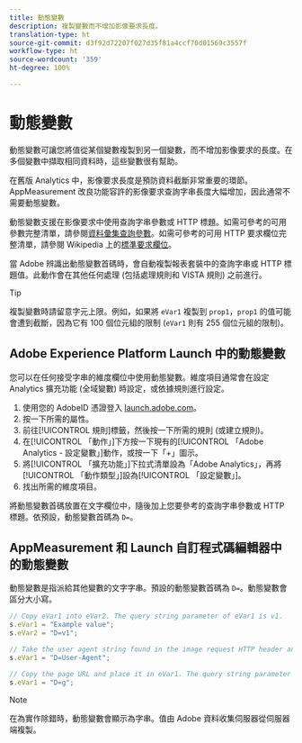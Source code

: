 ```yaml
---
title: 動態變數
description: 複製變數而不增加影像要求長度。
translation-type: ht
source-git-commit: d3f92d72207f027d35f81a4ccf70d01569c3557f
workflow-type: ht
source-wordcount: '359'
ht-degree: 100%

---
```



# 動態變數

動態變數可讓您將值從某個變數複製到另一個變數，而不增加影像要求的長度。在多個變數中擷取相同資料時，這些變數很有幫助。

在舊版 Analytics 中，影像要求長度是預防資料截斷非常重要的環節。AppMeasurement 改良功能容許的影像要求查詢字串長度大幅增加，因此通常不需要動態變數。

動態變數支援在影像要求中使用查詢字串參數或 HTTP 標題。如需可參考的可用參數完整清單，請參閱[資料彙集查詢參數](../../validate/query-parameters.md)。如需可參考的可用 HTTP 要求欄位完整清單，請參閱 Wikipedia 上的[標準要求欄位](https://en.wikipedia.org/wiki/List_of_HTTP_header_fields#Request_fields)。

當 Adobe 辨識出動態變數首碼時，會自動複製報表套裝中的查詢字串或 HTTP 標題值。此動作會在其他任何處理 (包括處理規則和 VISTA 規則) 之前進行。

>[!TIP]
>
>複製變數時請留意字元上限。例如，如果將 `eVar1` 複製到 `prop1`，`prop1` 的值可能會遭到截斷，因為它有 100 個位元組的限制 (`eVar1` 則有 255 個位元組的限制)。

## Adobe Experience Platform Launch 中的動態變數

您可以在任何接受字串的維度欄位中使用動態變數。維度項目通常會在設定 Analytics 擴充功能 (全域變數) 時設定，或依據規則進行設定。

1. 使用您的 AdobeID 憑證登入 [launch.adobe.com](https://launch.adobe.com)。
2. 按一下所需的屬性。
3. 前往[!UICONTROL 規則]標籤，然後按一下所需的規則 (或建立規則)。
4. 在[!UICONTROL 「動作」]下方按一下現有的[!UICONTROL 「Adobe Analytics - 設定變數」]動作，或按一下「+」圖示。
5. 將[!UICONTROL 「擴充功能」]下拉式清單設為「Adobe Analytics」，再將[!UICONTROL 「動作類型」]設為[!UICONTROL 「設定變數」]。
6. 找出所需的維度項目。

將動態變數首碼放置在文字欄位中，隨後加上您要參考的查詢字串參數或 HTTP 標題。依預設，動態變數首碼為 `D=`。

## AppMeasurement 和 Launch 自訂程式碼編輯器中的動態變數

動態變數是指派給其他變數的文字字串。預設的動態變數首碼為 `D=`。動態變數會區分大小寫。

```js
// Copy eVar1 into eVar2. The query string parameter of eVar1 is v1.
s.eVar1 = "Example value";
s.eVar2 = "D=v1";

// Take the user agent string found in the image request HTTP header and place it in eVar1.
s.eVar1 = "D=User-Agent";

// Copy the page URL and place it in eVar1. The query string parameter of page URL is g.
s.eVar1 = "D=g";
```

>[!NOTE]
>
> 在為實作除錯時，動態變數會顯示為字串。值由 Adobe 資料收集伺服器從伺服器端複製。
